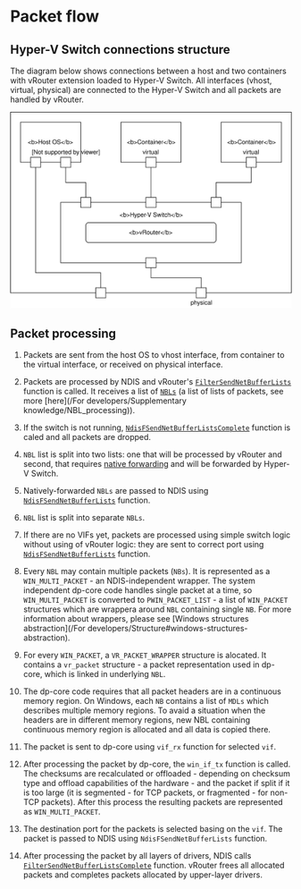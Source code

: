 # Packet flow

## Hyper-V Switch connections structure

The diagram below shows connections between a host and two containers
with vRouter extension loaded to Hyper-V Switch. All interfaces
(vhost, virtual, physical) are connected to the Hyper-V Switch
and all packets are handled by vRouter.

![Hyper-V Switch with vRouter: Example connections](hyperv-switch.svg)

## Packet processing

1. Packets are sent from the host OS to vhost interface, from container to the
virtual interface, or received on physical interface.

1. Packets are processed by NDIS and vRouter's
[`FilterSendNetBufferLists`](https://docs.microsoft.com/en-us/windows-hardware/drivers/ddi/content/ndis/nc-ndis-filter_send_net_buffer_lists)
function is called. It receives a list of [`NBLs`](https://docs.microsoft.com/en-us/windows-hardware/drivers/network/net-buffer-list-structure)
(a list of lists of packets, see more [here](/For developers/Supplementary knowledge/NBL_processing)).

1. If the switch is not running,
[`NdisFSendNetBufferListsComplete`](https://docs.microsoft.com/en-us/windows-hardware/drivers/ddi/content/ndis/nf-ndis-ndisfsendnetbufferlistscomplete)
function is caled and all packets are dropped.

1. `NBL` list is split into two lists: one that will be processed by vRouter
and second, that requires
[native forwarding](https://docs.microsoft.com/en-us/windows-hardware/drivers/network/hybrid-forwarding)
and will be forwarded by Hyper-V Switch.

1. Natively-forwarded `NBLs` are passed to NDIS using
[`NdisFSendNetBufferLists`](https://docs.microsoft.com/en-us/windows-hardware/drivers/ddi/content/ndis/nf-ndis-ndisfsendnetbufferlists)
function.

1. `NBL` list is split into separate `NBLs`.

1. If there are no VIFs yet, packets are processed using simple switch logic
without using of vRouter logic: they are sent to correct port using
[`NdisFSendNetBufferLists`](https://docs.microsoft.com/en-us/windows-hardware/drivers/ddi/content/ndis/nf-ndis-ndisfsendnetbufferlists)
function.

1. Every `NBL` may contain multiple packets (`NBs`).
It is represented as a `WIN_MULTI_PACKET` - an NDIS-independent wrapper.
The system independent dp-core code handles single packet at a time, so
`WIN_MULTI_PACKET` is converted to `PWIN_PACKET_LIST` - a list of `WIN_PACKET`
structures which are wrappera around `NBL` containing single `NB`.
For more information about wrappers, please see
[Windows structures abstraction](/For developers/Structure#windows-structures-abstraction).

1. For every `WIN_PACKET`, a `VR_PACKET_WRAPPER` structure is alocated.
It contains a `vr_packet` structure - a packet representation used in dp-core,
which is linked in underlying `NBL`.

1. The dp-core code requires that all packet headers are in a continuous
memory region. On Windows, each `NB` contains a list of `MDLs` which describes
multiple memory regions. To avaid a situation when the headers are in different
memory regions, new NBL containing continuous memory region is allocated
and all data is copied there.

1. The packet is sent to dp-core using `vif_rx` function for selected `vif`.

1. After processing the packet by dp-core, the `win_if_tx` function is called.
The checksums are recalculated or offloaded - depending on checksum type and
offload capabilities of the hardware - and the packet if split if it
is too large (it is segmented - for TCP packets, or fragmented - for non-TCP
packets). After this process the resulting packets are represented
as `WIN_MULTI_PACKET`.

1. The destination port for the packets is selected basing on the `vif`.
The packet is passed to NDIS using `NdisFSendNetBufferLists` function.

1. After processing the packet by all layers of drivers, NDIS calls
[`FilterSendNetBufferListsComplete`](https://docs.microsoft.com/en-us/windows-hardware/drivers/ddi/content/ndis/nc-ndis-filter_send_net_buffer_lists_complete)
function. vRouter frees all allocated packets and completes
packets allocated by upper-layer drivers.
